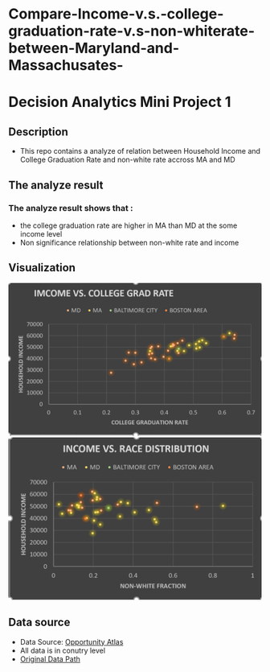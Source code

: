 # Compare-Income-v.s.-college-graduation-rate-v.s-non-whiterate-between-Maryland-and-Massachusates-
# Decision Analytics Mini Project 1
## Description
- This repo contains a analyze of relation between Household Income and College Graduation Rate and  non-white rate accross MA and MD
## The analyze result 
### The analyze result shows that :
- the college graduation rate are higher in MA than MD at the some income level
- Non significance relationship between non-white rate and income
## Visualization
![11](https://github.com/jerryyao120-ndd/Compare-Income-v.s.-college-graduation-rate-v.s-non-whiterate-between-Maryland-and-Massachusates-/blob/master/Analysis/MP1-1.png)
![12](https://github.com/jerryyao120-ndd/Compare-Income-v.s.-college-graduation-rate-v.s-non-whiterate-between-Maryland-and-Massachusates-/blob/master/Analysis/MP1-2.png)
## Data source
- Data Source: [Opportunity Atlas](https://www.opportunityatlas.org)
- All data is in conutry level
- [Original Data Path](https://github.com/jerryyao120-ndd/Compare-Income-v.s.-college-graduation-rate-v.s-non-whiterate-between-Maryland-and-Massachusates-/tree/master/Analysis)

